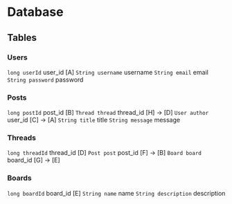 # Database

## Tables

### Users

`long userId`       user_id [A]
`String username`   username
`String email`      email
`String password`   password

### Posts

`long postId`       post_id [B]
`Thread thread`     thread_id [H] -> [D]
`User author`       user_id [C] -> [A]
`String title`      title
`String message`    message

### Threads

`long threadId`     thread_id [D]
`Post post`         post_id [F] -> [B]
`Board board`       board_id [G] -> [E]

### Boards

`long boardId`          board_id [E]
`String name`           name
`String description`    description